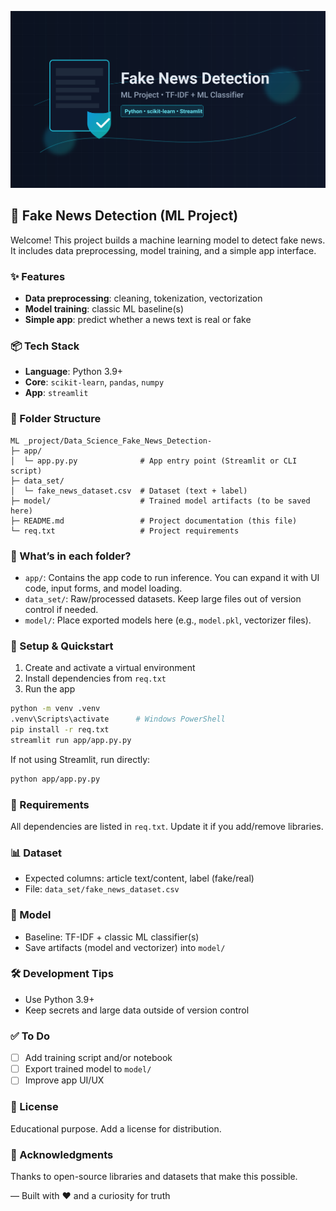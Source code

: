 ![Fake News Detection Thumbnail](assets/thumbnail.svg)

## 📰 Fake News Detection (ML Project)

Welcome! This project builds a machine learning model to detect fake news. It includes data preprocessing, model training, and a simple app interface.

### ✨ Features
- **Data preprocessing**: cleaning, tokenization, vectorization
- **Model training**: classic ML baseline(s)
- **Simple app**: predict whether a news text is real or fake

### 📦 Tech Stack
- **Language**: Python 3.9+
- **Core**: `scikit-learn`, `pandas`, `numpy`
- **App**: `streamlit`

### 📁 Folder Structure
```text
ML _project/Data_Science_Fake_News_Detection-
├─ app/
│  └─ app.py.py              # App entry point (Streamlit or CLI script)
├─ data_set/
│  └─ fake_news_dataset.csv  # Dataset (text + label)
├─ model/                    # Trained model artifacts (to be saved here)
├─ README.md                 # Project documentation (this file)
└─ req.txt                   # Project requirements
```

### 🧭 What’s in each folder?
- `app/`: Contains the app code to run inference. You can expand it with UI code, input forms, and model loading.
- `data_set/`: Raw/processed datasets. Keep large files out of version control if needed.
- `model/`: Place exported models here (e.g., `model.pkl`, vectorizer files).

### 🚀 Setup & Quickstart
1) Create and activate a virtual environment
2) Install dependencies from `req.txt`
3) Run the app

```bash
python -m venv .venv
.venv\Scripts\activate      # Windows PowerShell
pip install -r req.txt
streamlit run app/app.py.py
```

If not using Streamlit, run directly:
```bash
python app/app.py.py
```

### 🧾 Requirements
All dependencies are listed in `req.txt`. Update it if you add/remove libraries.

### 📊 Dataset
- Expected columns: article text/content, label (fake/real)
- File: `data_set/fake_news_dataset.csv`

### 🧠 Model
- Baseline: TF-IDF + classic ML classifier(s)
- Save artifacts (model and vectorizer) into `model/`

### 🛠️ Development Tips
- Use Python 3.9+
- Keep secrets and large data outside of version control

### ✅ To Do
- [ ] Add training script and/or notebook
- [ ] Export trained model to `model/`
- [ ] Improve app UI/UX

### 📄 License
Educational purpose. Add a license for distribution.

### 🙌 Acknowledgments
Thanks to open-source libraries and datasets that make this possible.

— Built with ❤️ and a curiosity for truth